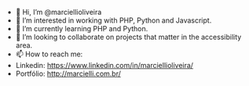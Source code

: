 - 👋 Hi, I’m @marciellioliveira
- 👀 I’m interested in working with PHP, Python and Javascript.
- 🌱 I’m currently learning PHP and Python.
- 💞️ I’m looking to collaborate on projects that matter in the accessibility area.
- 📫 How to reach me:
- Linkedin: https://www.linkedin.com/in/marciellioliveira/
- Portfólio: http://marcielli.com.br/

<!---
marciellioliveira/marciellioliveira is a ✨ special ✨ repository because its `README.md` (this file) appears on your GitHub profile.
You can click the Preview link to take a look at your changes.
--->
